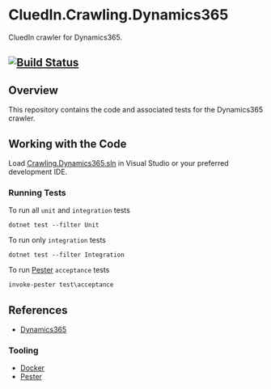 # CluedIn.Crawling.Dynamics365

CluedIn crawler for Dynamics365.

[![Build Status](https://dev.azure.com/CluedIn-io/CluedIn%20Crawlers/_apis/build/status/CluedIn-io.CluedIn.Crawling.Dynamics365?branchName=master)](https://dev.azure.com/CluedIn-io/CluedIn%20Crawlers/_build/latest?definitionId=TODO&branchName=master)
------

## Overview

This repository contains the code and associated tests for the Dynamics365 crawler.

## Working with the Code

Load [Crawling.Dynamics365.sln](.\Crawling.Dynamics365.sln) in Visual Studio or your preferred development IDE.

### Running Tests

<!-- A mocked environment is required to run `integration` and `acceptance` tests. The mocked environment can be built and run using the following [Docker](https://www.docker.com/) command:

```Shell
docker-compose up --build -d
``` -->

To run all `unit` and `integration` tests

```Shell
dotnet test --filter Unit
```

To run only `integration` tests

```Shell
dotnet test --filter Integration
```

To run [Pester](https://github.com/pester/Pester) `acceptance` tests

```PowerShell
invoke-pester test\acceptance
```

<!-- 
To review the [WireMock](http://wiremock.org/) HTTP proxy logs

```Shell
docker-compose logs wiremock
``` -->

## References

* [Dynamics365](TODO)

### Tooling

* [Docker](https://www.docker.com/)
* [Pester](https://github.com/pester/Pester)
<!-- * [WireMock](http://wiremock.org/) -->
